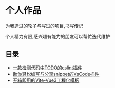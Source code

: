 # 个人作品
为我造过的轮子与写过的项目,书写传记

个人精力有限,感兴趣有能力的朋友可以帮忙迭代维护

## 目录
* [一款检测代码中TODO的eslint插件](./eslint-plugin-todo-ddl.md)
* [助你轻松编写与分享snippet的VsCode插件](./share-snippets.md)
* [开箱即用的Vite-Vue3工程化模板](./vite-vue3-template.md)

<tongji/>